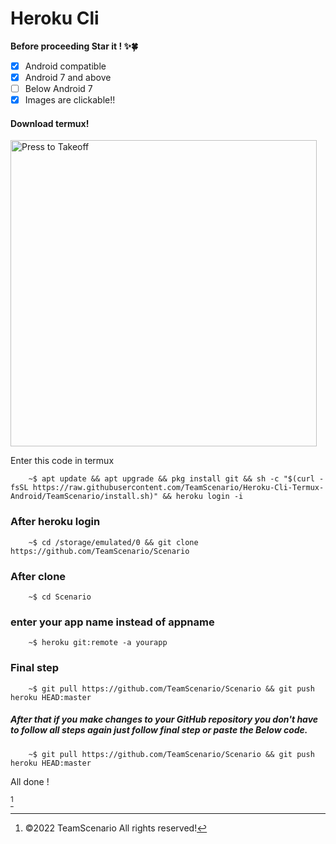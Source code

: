 # Heroku Cli
<p><b>Before proceeding Star it ! ✨🍀</b></p>

- [x] Android compatible 
- [x] Android 7 and above
- [ ] Below Android 7
- [x] Images are clickable!!

<h4>Download termux!</h4>    
<p><a href="https://download.apkcombo.com/com.termux/Termux_0.118.0_apkcombo.com.apk?ecp=Y29tLnRlcm11eC8wLjExOC4wLzExOC41MThkOGEwNDliMzFlZTI4ZTBkZjczZTVmYTIxZjM4NmZjNDY4ODg4LmFwaw==&iat=1652949767&sig=0ccdc62db780ace69c4e0d363c0a6d80&size=101739523&from=cf&version=latest&lang=en&fp=a981b449f00e83d699ee4aba1f4bcbc3&ip=47.9.1.4"><img src="https://telegra.ph/file/9e955b5952bc0836a6b4b.png" alt="Press to Takeoff" width="490px"></a></p>

Enter this code in termux
```console
    ~$ apt update && apt upgrade && pkg install git && sh -c "$(curl -fsSL https://raw.githubusercontent.com/TeamScenario/Heroku-Cli-Termux-Android/TeamScenario/install.sh)" && heroku login -i
```
### After heroku login
```console
    ~$ cd /storage/emulated/0 && git clone https://github.com/TeamScenario/Scenario
```
### After clone 
```console
    ~$ cd Scenario 
```
### enter your app name instead of appname
```console
    ~$ heroku git:remote -a yourapp
```
### Final step 
```console
    ~$ git pull https://github.com/TeamScenario/Scenario && git push heroku HEAD:master
```
##### After that if you make changes to your GitHub repository you don't have to follow all steps again just follow final step or paste the Below code.
```console
    ~$ git pull https://github.com/TeamScenario/Scenario && git push heroku HEAD:master
```
All done !

[^TeamScenario]
[^TeamScenario]: ©2022 TeamScenario All rights reserved!

